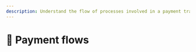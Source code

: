```yaml
---
description: Understand the flow of processes involved in a payment transaction
---
```


# 🔀 Payment flows

